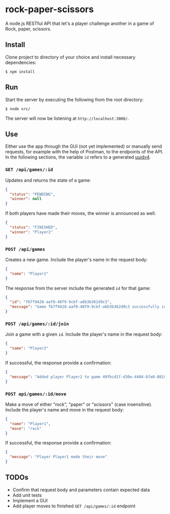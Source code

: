 # rock-paper-scissors

A node.js RESTful API that let's a player challenge another in a game of Rock, paper, scissors.

## Install

Clone project to directory of your choice and install necessary dependencies:

```
$ npm install
```

## Run

Start the server by executing the following from the root directory:

```
$ node src/
```

The server will now be listening at `http://localhost:3000/`.

## Use

Either use the app through the GUI (not yet implemented) or manually send requests, for example with the help of Postman, to the endpoints of the API. In the following sections, the variable `id` refers to a generated
[uuidv4](https://www.npmjs.com/package/uuid).

### `GET /api/games/:id`

Updates and returns the state of a game:

```json
{
  "status": "PENDING",
  "winner": null
}
```

If both players have made their moves, the winner is announced as well:

```json
{
  "status": "FINISHED",
  "winner": "Player2"
}
```

### `POST /api/games`

Creates a new game. Include the player's name in the request body:

```json
{
  "name": "Player1"
}
```

The response from the server include the generated `id` for that game:

```json
{
  "id": "fb7f9428-aaf0-48f9-9cbf-a6b3b362d9c3",
  "message": "Game fb7f9428-aaf0-48f9-9cbf-a6b3b362d9c3 successfully initialized by Player1"
}
```

### `POST /api/games/:id/join`

Join a game with a given `id`. Include the player's name in the request body:

```json
{
  "name": "Player2"
}
```

If successful, the response provide a confirmation:

```json
{
  "message": "Added player Player2 to game 49fbcd1f-d30e-4404-b7e0-88191e9bba0d"
}
```

### `POST api/games/:id/move`

Make a move of either "rock", "paper" or "scissors" (case insensitive). Include the player's name and move in the request body:

```json
{
  "name": "Player1",
  "move": "rock"
}
```

If successful, the response provide a confirmation:

```json
{
  "message": "Player Player1 made their move"
}
```

## TODOs

- Confirm that request body and parameters contain expected data
- Add unit tests
- Implement a GUI
- Add player moves to finished `GET /api/games/:id` endpoint
